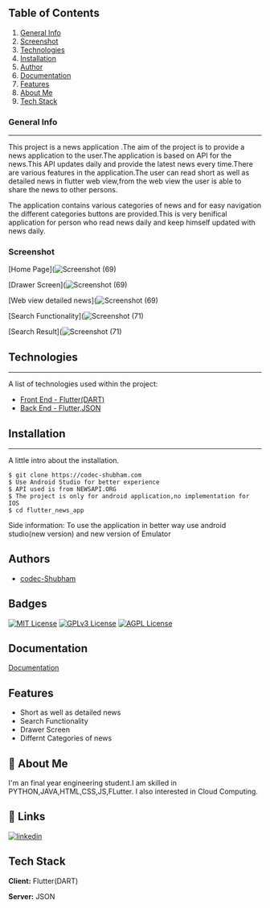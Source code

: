 ## Table of Contents
1. [General Info](#general-info)
2. [Screenshot](#screenshot)
3. [Technologies](#technologies)
4. [Installation](#installation)
5. [Author](#author)
6. [Documentation](#documentation)
7. [Features](#features)
8. [About Me](#about-me)
9. [Tech Stack](#tech-stack) 
### General Info
***
This project is a news application .The aim of the project is to provide a news application to the user.The application is based on API for the news.This API updates daily and provide the latest news every time.There are various features in the application.The user can read short as well as detailed news in flutter web view,from the web view the user is able to share the news to other persons.

The application contains various categories of news and for easy navigation the different categories buttons are provided.This is very benifical application for person who read news daily and keep himself updated with news daily.  
### Screenshot
[Home Page](![Screenshot (69)](https://user-images.githubusercontent.com/90133900/209572091-df6b6eb7-6cd1-4258-b8d2-1a7895c0e2ee.jpeg)

[Drawer Screen](![Screenshot (69)](https://user-images.githubusercontent.com/90133900/209572178-7602f587-a2ab-4d57-9868-3020c6d516e9.jpeg)

[Web view detailed news](![Screenshot (69)](https://user-images.githubusercontent.com/90133900/209572338-9a4d94c0-0a92-420d-8b56-dcb496873731.jpeg)

[Search Functionality](![Screenshot  (71)](https://user-images.githubusercontent.com/90133900/209572496-3c0d9b6e-75c0-4eb1-b30d-9f278f981e3f.jpeg) 


[Search Result](![Screenshot  (71)](https://user-images.githubusercontent.com/90133900/209572410-2cc68e7c-f424-4cf7-8007-ea1e9e4e0cea.jpeg)


## Technologies
***
A list of technologies used within the project:
* [Front End - Flutter(DART)](https://www.javatpoint.com/flutter)
* [Back End  - Flutter,JSON](https://www.javatpoint.com/flutter)

## Installation
***
A little intro about the installation. 
```
$ git clone https://codec-shubham.com
$ Use Android Studio for better experience
$ API used is from NEWSAPI.ORG
$ The project is only for android application,no implementation for IOS
$ cd flutter_news_app
```
Side information: To use the application in better way use android studio(new version) and new version of Emulator

## Authors

- [codec-Shubham](https://github.com/codec-Shubham)


## Badges

[![MIT License](https://img.shields.io/badge/License-MIT-green.svg)](https://choosealicense.com/licenses/mit/)
[![GPLv3 License](https://img.shields.io/badge/License-GPL%20v3-yellow.svg)](https://opensource.org/licenses/)
[![AGPL License](https://img.shields.io/badge/license-AGPL-blue.svg)](http://www.gnu.org/licenses/agpl-3.0)


## Documentation

[Documentation](https://docs.flutter.dev/)


## Features

- Short as well as detailed news
- Search Functionality
- Drawer Screen
- Differnt Categories of news


## 🚀 About Me
I'm an final year engineering student.I am skilled in PYTHON,JAVA,HTML,CSS,JS,FLutter. I also interested in Cloud Computing. 


## 🔗 Links
[![linkedin](https://img.shields.io/badge/linkedin-0A66C2?style=for-the-badge&logo=linkedin&logoColor=white)](https://www.linkedin.com/in/shubham-kumar-076282223/)


## Tech Stack

**Client:** Flutter(DART)

**Server:** JSON




